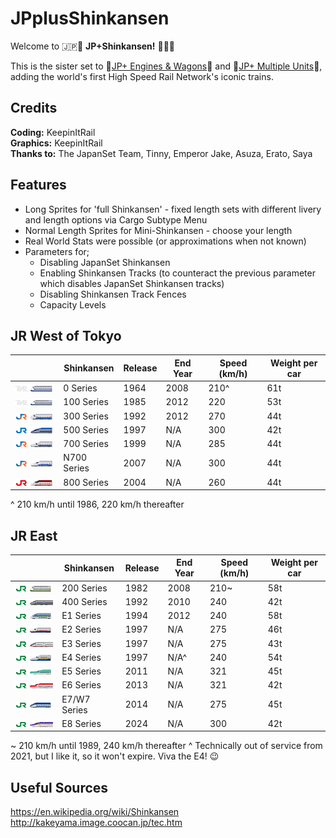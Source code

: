 # JPplusShinkansen

Welcome to 🇯🇵🚅 **JP+Shinkansen!** 🚅🇯🇵

This is the sister set to 🚂[JP+ Engines & Wagons](https://github.com/EmperorJake/JPengines)🚂 and 🚆[JP+ Multiple Units](https://github.com/Tintinfan/JPplusSet)🚆, adding the world's first High Speed Rail Network's iconic trains.

## Credits
**Coding:** KeepinItRail <br>
**Graphics:** KeepinItRail <br>
**Thanks to:** The JapanSet Team, Tinny, Emperor Jake, Asuza, Erato, Saya

## Features

* Long Sprites for 'full Shinkansen' - fixed length sets with different livery and length options via Cargo Subtype Menu
* Normal Length Sprites for Mini-Shinkansen - choose your length
* Real World Stats were possible (or approximations when not known)
* Parameters for;
    * Disabling JapanSet Shinkansen
    * Enabling Shinkansen Tracks (to counteract the previous parameter which disables JapanSet Shinkansen tracks)
    * Disabling Shinkansen Track Fences
    * Capacity Levels

## JR West of Tokyo

| | Shinkansen | Release | End Year  | Speed (km/h) | Weight per car| 
| --- | --- | --- | --- | --- | --- | 
|![0 Series](/src/gfx/0_series/purchase_original.png)| 0 Series | 1964 | 2008 |  210^ | 61t |
|![100 Series](/src/gfx/100_series/purchase_original_jnr.png)| 100 Series | 1985 | 2012 | 220 | 53t
|![300 Series](/src/gfx/300_series/purchase.png)| 300 Series | 1992 | 2012 | 270 | 44t|
|![500 Series](/src/gfx/500_series/purchase.png)| 500 Series | 1997 | N/A | 300 | 42t |
|![700 Series](/src/gfx/700_series/purchase.png)| 700 Series | 1999 | N/A | 285 | 44t |
|![N700 Series](/src/gfx/n700_series/buy_n700.png)| N700 Series | 2007 | N/A | 300|44t|
|![800 Series](/src/gfx/800_series/purchase.png)| 800 Series | 2004 | N/A | 260 | 44t

^ 210 km/h until 1986, 220 km/h thereafter

## JR East

| | Shinkansen | Release | End Year  | Speed (km/h) | Weight per car | 
| --- | --- | --- | --- |--- | --- | 
|![200 Series](/src/gfx/200_series/purchase_original_jre.png)| 200 Series | 1982 | 2008 | 210~ | 58t
|![400 Series](/src/gfx/400_series/buy_400.png)| 400 Series | 1992 | 2010 | 240 | 42t
|![E1 Series](/src/gfx/e1_series/buy_e1_original.png)| E1 Series | 1994 | 2012 | 240 | 58t 
|![E2 Series](/src/gfx/e2_series/buy_red.png)| E2 Series | 1997 | N/A | 275 | 46t
|![E3 Series](/src/gfx/e3_series/buy_e3_r.png)| E3 Series | 1997 | N/A | 275 | 43t
|![E4 Series](/src/gfx/e4_series/purchase_yellow.png)| E4 Series | 1997 | N/A^ | 240 | 54t |
|![E5 Series](/src/gfx/e5_series/purchase.png)| E5 Series | 2011 | N/A | 321 | 45t
|![E6 Series](/src/gfx/e6_series/purchase.png)| E6 Series | 2013| N/A | 321 | 42t 
|![E7 Series](/src/gfx/e7_series/purchase.png)| E7/W7 Series | 2014 | N/A | 275 | 45t
|![E8 Series](/src/gfx/e8_series/purchase.png)| E8 Series | 2024 | N/A | 300 | 42t

~ 210 km/h until 1989, 240 km/h thereafter
^ Technically out of service from 2021, but I like it, so it won't expire. Viva the E4! 😉

## Useful Sources

https://en.wikipedia.org/wiki/Shinkansen <br>
http://kakeyama.image.coocan.jp/tec.htm